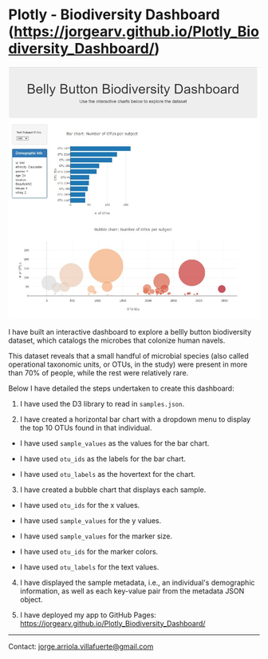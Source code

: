 # Plotly - Biodiversity Dashboard (https://jorgearv.github.io/Plotly_Biodiversity_Dashboard/)

![Screenshot](Images/Screenshot.JPG)

I have built an interactive dashboard to explore a bellly button biodiversity dataset, which catalogs the microbes that colonize human navels. 

This dataset reveals that a small handful of microbial species (also called operational taxonomic units, or OTUs, in the study) were present in more than 70% of people, while the rest were relatively rare.

Below I have detailed the steps undertaken to create this dashboard: 

1. I have used the D3 library to read in `samples.json`.

2. I have created a horizontal bar chart with a dropdown menu to display the top 10 OTUs found in that individual.

* I have used `sample_values` as the values for the bar chart.

* I have used `otu_ids` as the labels for the bar chart.

* I have used `otu_labels` as the hovertext for the chart.

3. I have created a bubble chart that displays each sample.

* I have used `otu_ids` for the x values.

* I have used `sample_values` for the y values.

* I have used `sample_values` for the marker size.

* I have used `otu_ids` for the marker colors.

* I have used `otu_labels` for the text values.


4. I have displayed the sample metadata, i.e., an individual's demographic information, as well as each key-value pair from the metadata JSON object.

5. I have deployed my app to GitHub Pages: https://jorgearv.github.io/Plotly_Biodiversity_Dashboard/

--------

Contact: jorge.arriola.villafuerte@gmail.com
